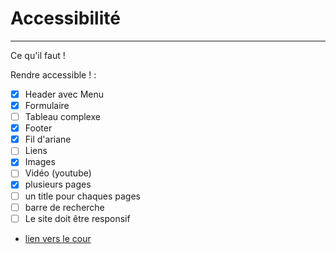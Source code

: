 # Accessibilité

---

Ce qu'il faut !

Rendre accessible ! :

- [x] Header avec Menu
- [x] Formulaire
- [ ] Tableau complexe
- [x] Footer
- [x] Fil d'ariane
- [ ] Liens
- [x] Images
- [ ] Vidéo (youtube)
- [x] plusieurs pages
- [ ] un title pour chaques pages
- [ ] barre de recherche
- [ ] Le site doit être responsif

-   [lien vers le cour](https://intra.iha.unistra.fr/doku.php?id=intranet_qlio:wahl-cours-qlio)
